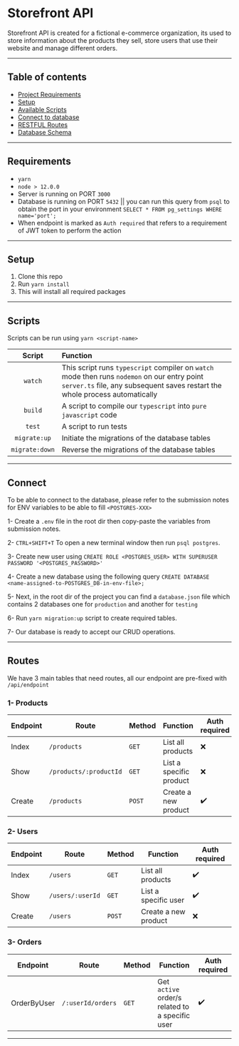 # Storefront API

Storefront API is created for a fictional e-commerce organization, its used to store information about the products they sell, store users that use their website and manage different orders.

---

## Table of contents

- [Project Requirements](#requirements)
- [Setup](#setup)
- [Available Scripts](#scripts)
- [Connect to database](#connect)
- [RESTFUL Routes](#routes)
- [Database Schema](#schema)

---

## Requirements

- `yarn`
- `node > 12.0.0`
- Server is running on PORT `3000`
- Database is running on PORT `5432` || you can run this query from `psql` to obtain the port in your environment `SELECT * FROM pg_settings WHERE name='port';`
- When endpoint is marked as `Auth required` that refers to a requirement of JWT token to perform the action

---

## Setup

1. Clone this repo
2. Run `yarn install`
3. This will install all required packages

---

## Scripts

Scripts can be run using `yarn <script-name>`

|     Script     | Function                                                                                                                                                                     |
| :------------: | :--------------------------------------------------------------------------------------------------------------------------------------------------------------------------- |
|    `watch`     | This script runs `typescript` compiler on `watch` mode then runs `nodemon` on our entry point `server.ts` file, any subsequent saves restart the whole process automatically |
|    `build`     | A script to compile our `typescript` into `pure javascript` code                                                                                                             |
|     `test`     | A script to run tests                                                                                                                                                        |
|  `migrate:up`  | Initiate the migrations of the database tables                                                                                                                               |
| `migrate:down` | Reverse the migrations of the database tables                                                                                                                                |

---

## Connect

To be able to connect to the database, please refer to the submission notes for ENV variables to be able to fill `<POSTGRES-XXX>`

1- Create a `.env` file in the root dir then copy-paste the variables from submission notes.

2- `CTRL+SHIFT+T` To open a new terminal window then run `psql postgres`.

3- Create new user using `CREATE ROLE <POSTGRES_USER> WITH SUPERUSER PASSWORD '<POSTGRES_PASSWORD>'`

4- Create a new database using the following query `CREATE DATABASE <name-assigned-to-POSTGRES_DB-in-env-file>;`

5- Next, in the root dir of the project you can find a `database.json` file which contains 2 databases one for `production` and another for `testing`

6- Run `yarn migration:up` script to create required tables.

7- Our database is ready to accept our CRUD operations.

---

## Routes

We have 3 main tables that need routes, all our endpoint are pre-fixed with `/api/endpoint`

### 1- Products

| Endpoint | Route                  | Method | Function                | Auth required      |
| -------- | ---------------------- | ------ | ----------------------- | ------------------ |
| Index    | `/products`            | `GET`  | List all products       | :x:                |
| Show     | `/products/:productId` | `GET`  | List a specific product | :x:                |
| Create   | `/products`            | `POST` | Create a new product    | :heavy_check_mark: |

### 2- Users

| Endpoint | Route            | Method | Function             | Auth required      |
| -------- | ---------------- | ------ | -------------------- | ------------------ |
| Index    | `/users`         | `GET`  | List all products    | :heavy_check_mark: |
| Show     | `/users/:userId` | `GET`  | List a specific user | :heavy_check_mark: |
| Create   | `/users`         | `POST` | Create a new product | :x:                |

### 3- Orders

| Endpoint    | Route             | Method | Function                                        | Auth required      |
| ----------- | ----------------- | ------ | ----------------------------------------------- | ------------------ |
| OrderByUser | `/:userId/orders` | `GET`  | Get `active` order/s related to a specific user | :heavy_check_mark: |

---
